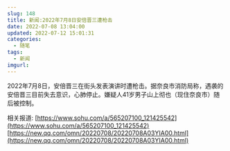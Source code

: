 ```yaml
---
slug: 148
title: 新闻:2022年7月8日安倍晋三遭枪击
date: 2022-07-08 13:04:00
updated: 2022-07-12 15:01:31
categories: 
  - 随笔
tags: 
  - 新闻
imgurl: 
---
```



2022年7月8日，安倍晋三在街头发表演讲时遭枪击。据奈良市消防局称，遇袭的安倍晋三目前失去意识，心肺停止。嫌疑人41岁男子山上彻也（现住奈良市）随后被控制。

相关报道: 
[https://www.sohu.com/a/565207100_121425542](https://www.sohu.com/a/565207100_121425542)
[https://new.qq.com/omn/20220708/20220708A03YIA00.html](https://new.qq.com/omn/20220708/20220708A03YIA00.html)